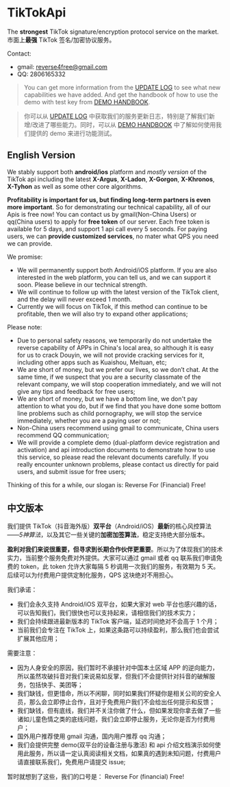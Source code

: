 # TikTokApi

The **strongest** TikTok signature/encryption protocol service on the market. 市面上**最强** TikTok 签名/加密协议服务。

Contact: 
* gmail: reverse4free@gmail.com
* QQ: 2806165332

> You can get more information from the [UPDATE LOG](UPDATE_LOG.md) to see what new capabilities we have added. And get the handbook of how to use the demo with test key from [DEMO HANDBOOK](doc/demo_handbook.md).

> 你可以从 [UPDATE LOG](UPDATE_LOG.md) 中获取我们的服务更新日志，特别是了解我们新增/改进了哪些能力。同时，可以从 [DEMO HANDBOOK](doc/demo_handbook.md) 中了解如何使用我们提供的 demo 来进行功能测试。



## English Version

We stably support both **android/ios** platform and *mostly version* of the TikTok api including the latest **X-Argus**, **X-Ladon**, **X-Gorgon**, **X-Khronos**, **X-Tyhon** as well as some other core algorithms. 

**Profitability is important for us, but finding long-term partners is even more important**. So for demonstrating our technical capability, all of our Apis is free now! You can contact us by gmail(Non-China Users) or qq(China users) to apply for **free token** of our server. Each free token is available for 5 days, and support 1 api call every 5 seconds. For paying users, we can **provide customized services**, no mater what QPS you need we can provide.

We promise:
* We will permanently support both Android/iOS platform. If you are also interested in the web platform, you can tell us, and we can support it soon. Please believe in our technical strength.
* We will continue to follow up with the latest version of the TikTok client, and the delay will never exceed 1 month.
* Currently we will focus on TikTok, if this method can continue to be profitable, then we will also try to expand other applications;

Please note:
* Due to personal safety reasons, we temporarily do not undertake the reverse capability of APPs in China's local area, so although it is easy for us to crack Douyin, we will not provide cracking services for it, including other apps such as Kuaishou, Meituan, etc;
* We are short of money, but we prefer our lives, so we don’t chat. At the same time, if we suspect that you are a security classmate of the relevant company, we will stop cooperation immediately, and we will not give any tips and feedback for free users;
* We are short of money, but we have a bottom line, we don't pay attention to what you do, but if we find that you have done some bottom line problems such as child pornography, we will stop the service immediately, whether you are a paying user or not;
* Non-China users recommend using gmail to communicate, China users recommend QQ communication;
* We will provide a complete demo (dual-platform device registration and activation) and api introduction documents to demonstrate how to use this service, so please read the relevant documents carefully. If you really encounter unknown problems, please contact us directly for paid users, and submit issue for free users;

Thinking of this for a while, our slogan is: Reverse For (Financial) Free!


## 中文版本

我们提供 TikTok（抖音海外版）**双平台**（Android/iOS）**最新**的核心风控算法——*5神算法*，以及其它一些关键的**加密加签算法**，稳定支持绝大部分版本。

**盈利对我们来说很重要，但寻求到长期合作伙伴更重要**。所以为了体现我们的技术实力，当前整个服务免费对外提供。大家可以通过 gmail 或者 qq 联系我们申请免费的 token，此 token 允许大家每隔 5 秒调用一次我们的服务，有效期为 5 天。后续可以为付费用户提供定制化服务，QPS 这块绝对不用担心。

我们承诺：
* 我们会永久支持 Android/iOS 双平台，如果大家对 web 平台也感兴趣的话，可以告知我们，我们很快也可以支持起来，请相信我们的技术实力；
* 我们会持续跟进最新版本的 TikTok 客户端，延迟时间绝对不会高于 1 个月；
* 当前我们会专注在 TikTok 上，如果这条路可以持续盈利，那么我们也会尝试扩展其他应用；

需要注意：
* 因为人身安全的原因，我们暂时不承接针对中国本土区域 APP 的逆向能力，所以虽然攻破抖音对我们来说易如反掌，但我们不会提供针对抖音的破解服务，包括快手、美团等；
* 我们缺钱，但更惜命，所以不闲聊，同时如果我们怀疑你是相关公司的安全人员，那么会立即停止合作，且对于免费用户我们不会给出任何提示和反馈；
* 我们缺钱，但有底线，我们并不关注你做了什么，但如果发现你拿去做了一些诸如儿童色情之类的底线问题，我们会立即停止服务，无论你是否为付费用户；
* 国外用户推荐使用 gmail 沟通，国内用户推荐 qq 沟通；
* 我们会提供完整 demo(双平台的设备注册与激活) 和 api 介绍文档演示如何使用此服务，所以请一定认真阅读相关文档，如果真的遇到未知问题，付费用户请直接联系我们，免费用户请提交 issue;

暂时就想到了这些，我们的口号是： Reverse For (financial) Free!